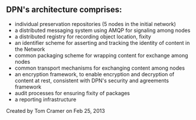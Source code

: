 ## DPN's architecture comprises:
- individual preservation repositories (5 nodes in the initial network) 
- a distributed messaging system using AMQP for signaling among nodes
- a distributed registry for recording object location, fixity
- an identifier scheme for asserting and tracking the identity of content in the Network 
- common packaging scheme for wrapping content for exchange among nodes
- common transport mechanisms for exchanging content among nodes
- an encryption framework, to enable encryption and decryption of content at rest, consistent with DPN's security and agreements framework
- audit processes for ensuring fixity of packages
- a reporting infrastructure

Created by Tom Cramer on Feb 25, 2013
